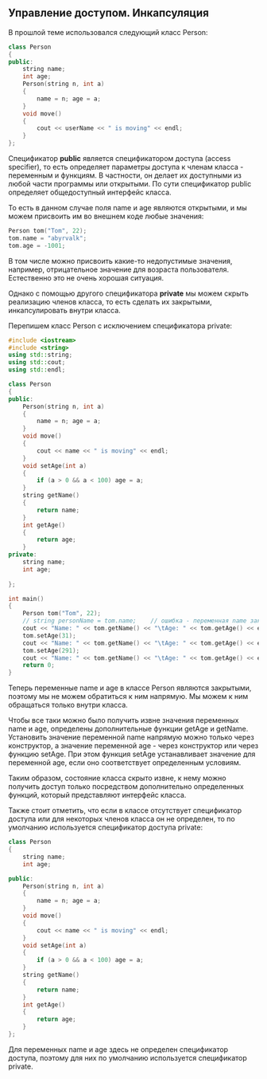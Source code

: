## Управление доступом. Инкапсуляция

В прошлой теме использовался следующий класс Person:

```cpp
class Person
{
public:
    string name;
    int age;
    Person(string n, int a)
    {
        name = n; age = a;
    }
    void move()
    {
        cout << userName << " is moving" << endl;
    }
};
```

Спецификатор **public** является спецификатором доступа (access specifier), то есть определяет параметры доступа к членам класса - 
переменным и функциям. В частности, он делает их доступными из любой части программы или открытыми. По сути 
спецификатор public определяет общедоступный интерфейс класса.

То есть в данном случае поля name и age являются открытыми, и мы можем присвоить им во внешнем коде любые значения:

```cpp
Person tom("Tom", 22);
tom.name = "abyrvalk";
tom.age = -1001;
```

В том числе можно присвоить какие-то недопустимые значения, например, отрицательное значение для возраста пользователя. Естественно 
это не очень хорошая ситуация.

Однако с помощью другого спецификатора **private** мы можем скрыть реализацию членов класса, то есть сделать их закрытыми, инкапсулировать 
внутри класса.

Перепишем класс Person с исключением спецификатора private:

```cpp
#include <iostream>
#include <string>
using std::string;
using std::cout;
using std::endl;

class Person
{
public:
    Person(string n, int a)
    {
        name = n; age = a;
    }
    void move()
    {
        cout << name << " is moving" << endl;
    }
    void setAge(int a) 
    {
        if (a > 0 && a < 100) age = a;
    }
    string getName()
    {
        return name;
    }
    int getAge()
    {
        return age;
    }
private:
    string name;
    int age;
    
};

int main()
{
    Person tom("Tom", 22);
    // string personName = tom.name;    // ошибка - переменная name закрытая
    cout << "Name: " << tom.getName() << "\tAge: " << tom.getAge() << endl;
    tom.setAge(31);
    cout << "Name: " << tom.getName() << "\tAge: " << tom.getAge() << endl;
    tom.setAge(291);
    cout << "Name: " << tom.getName() << "\tAge: " << tom.getAge() << endl;
    return 0;
}
```

Теперь переменные name и age в классе Person являются закрытыми, поэтому мы не можем обратиться к ним напрямую. Мы можем к ним обращаться только 
внутри класса.

Чтобы все таки можно было получить извне значения переменных name и age, определены дополнительные функции getAge и getName. Установить значение переменной name напрямую можно только через конструктор, 
а значение переменной age - через конструктор или через функцию setAge. При этом функция setAge устанавливает значение для переменной age, 
если оно соответствует определенным условиям.

Таким образом, состояние класса скрыто извне, к нему можно получить доступ только посредством дополнительно определенных функций, который представляют интерфейс класса.

Также стоит отметить, что если в классе отсутствует спецификатор доступа или для некоторых членов класса он не определен, то по умолчанию используется 
спецификатор доступа private:

```cpp
class Person
{
    string name;
    int age;

public:
    Person(string n, int a)
    {
        name = n; age = a;
    }
    void move()
    {
        cout << name << " is moving" << endl;
    }
    void setAge(int a) 
    {
        if (a > 0 && a < 100) age = a;
    }
    string getName()
    {
        return name;
    }
    int getAge()
    {
        return age;
    }
};
```

Для переменных name и age здесь не определен спецификатор доступа, поэтому для них по умолчанию используется спецификатор private.


